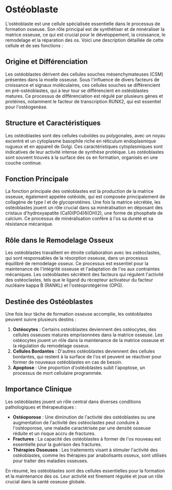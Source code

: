 # Ostéoblaste

L'ostéoblaste est une cellule spécialisée essentielle dans le processus de formation osseuse. Son rôle principal est de synthétiser et de minéraliser la matrice osseuse, ce qui est crucial pour le développement, la croissance, le remodelage et la réparation des os. Voici une description détaillée de cette cellule et de ses fonctions :

## Origine et Différenciation

Les ostéoblastes dérivent des cellules souches mésenchymateuses (CSM) présentes dans la moelle osseuse. Sous l'influence de divers facteurs de croissance et signaux moléculaires, ces cellules souches se différencient en pré-ostéoblastes, qui à leur tour se différencient en ostéoblastes matures. Ce processus de différenciation est régulé par plusieurs gènes et protéines, notamment le facteur de transcription RUNX2, qui est essentiel pour l'ostéogenèse.

## Structure et Caractéristiques

Les ostéoblastes sont des cellules cuboïdes ou polygonales, avec un noyau excentré et un cytoplasme basophile riche en réticulum endoplasmique rugueux et en appareil de Golgi. Ces caractéristiques cytoplasmiques sont indicatives de leur activité intense de synthèse protéique. Les ostéoblastes sont souvent trouvés à la surface des os en formation, organisés en une couche continue.

## Fonction Principale

La fonction principale des ostéoblastes est la production de la matrice osseuse, également appelée ostéoïde, qui est composée principalement de collagène de type I et de glycoprotéines. Une fois la matrice sécrétée, les ostéoblastes jouent un rôle crucial dans sa minéralisation en déposant des cristaux d'hydroxyapatite (Ca10(PO4)6(OH)2), une forme de phosphate de calcium. Ce processus de minéralisation confère à l'os sa dureté et sa résistance mécanique.

## Rôle dans le Remodelage Osseux

Les ostéoblastes travaillent en étroite collaboration avec les ostéoclastes, qui sont responsables de la résorption osseuse, dans un processus équilibré de remodelage osseux. Ce processus est essentiel pour la maintenance de l'intégrité osseuse et l'adaptation de l'os aux contraintes mécaniques. Les ostéoblastes sécrètent des facteurs qui régulent l'activité des ostéoclastes, tels que le ligand du récepteur activateur du facteur nucléaire kappa B (RANKL) et l'ostéoprotégérine (OPG).

## Destinée des Ostéoblastes

Une fois leur tâche de formation osseuse accomplie, les ostéoblastes peuvent suivre plusieurs destins :
1. **Ostéocytes** : Certains ostéoblastes deviennent des ostéocytes, des cellules osseuses matures emprisonnées dans la matrice osseuse. Les ostéocytes jouent un rôle dans la maintenance de la matrice osseuse et la régulation du remodelage osseux.
2. **Cellules Bordantes** : D'autres ostéoblastes deviennent des cellules bordantes, qui restent à la surface de l'os et peuvent se réactiver pour former de nouveaux ostéoblastes en cas de besoin.
3. **Apoptose** : Une proportion d'ostéoblastes subit l'apoptose, un processus de mort cellulaire programmée.

## Importance Clinique

Les ostéoblastes jouent un rôle central dans diverses conditions pathologiques et thérapeutiques :
- **Ostéoporose** : Une diminution de l'activité des ostéoblastes ou une augmentation de l'activité des ostéoclastes peut conduire à l'ostéoporose, une maladie caractérisée par une densité osseuse réduite et un risque accru de fractures.
- **Fractures** : La capacité des ostéoblastes à former de l'os nouveau est essentielle pour la guérison des fractures.
- **Thérapies Osseuses** : Les traitements visant à stimuler l'activité des ostéoblastes, comme les thérapies par anabolisants osseux, sont utilisés pour traiter des maladies osseuses.

En résumé, les ostéoblastes sont des cellules essentielles pour la formation et la maintenance des os. Leur activité est finement régulée et joue un rôle crucial dans la santé osseuse globale.